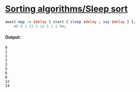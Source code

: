 [1]: http://rosettacode.org/wiki/Sorting_algorithms/Sleep_sort

# [Sorting algorithms/Sleep sort][1]

```perl
await map -> $delay { start { sleep $delay ; say $delay } },
    <6 8 1 12 2 14 5 2 1 0>;
```

#### Output:
```
0
1
1
2
2
5
6
8
12
14
```
